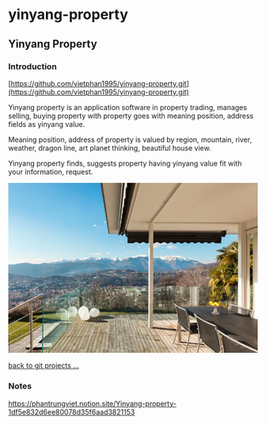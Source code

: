 # yinyang-property

## Yinyang Property

### Introduction

[https://github.com/vietphan1995/yinyang-property.git](https://github.com/vietphan1995/yinyang-property.git)

Yinyang property is an application software in property trading, manages selling, buying property with property goes with meaning position, address fields as yinyang value.

Meaning position, address of property is valued by region, mountain, river, weather, dragon line, art planet thinking, beautiful house view.

Yinyang property finds, suggests property having yinyang value fit with your information, request.

![image.png](image.png)

[back to git projects …](https://github.com/vietphan1995/projects)

### Notes
https://phantrungviet.notion.site/Yinyang-property-1df5e832d6ee80078d35f6aad3821153